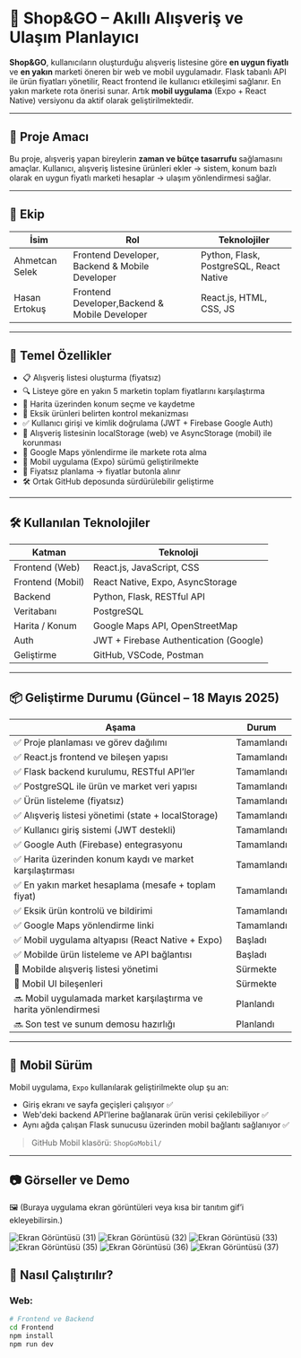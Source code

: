 # 🛒 Shop&GO – Akıllı Alışveriş ve Ulaşım Planlayıcı

**Shop&GO**, kullanıcıların oluşturduğu alışveriş listesine göre **en uygun fiyatlı** ve **en yakın** marketi öneren bir web ve mobil uygulamadır. Flask tabanlı API ile ürün fiyatları yönetilir, React frontend ile kullanıcı etkileşimi sağlanır. En yakın markete rota önerisi sunar. Artık **mobil uygulama** (Expo + React Native) versiyonu da aktif olarak geliştirilmektedir.

---

## 🚀 Proje Amacı

Bu proje, alışveriş yapan bireylerin **zaman ve bütçe tasarrufu** sağlamasını amaçlar. Kullanıcı, alışveriş listesine ürünleri ekler → sistem, konum bazlı olarak en uygun fiyatlı marketi hesaplar → ulaşım yönlendirmesi sağlar.

---

## 👥 Ekip

| İsim       | Rol                                                      | Teknolojiler                            |
|------------|--------------------                                      |-------------------------------------    |
| Ahmetcan Selek | Frontend Developer, Backend & Mobile Developer       | Python, Flask, PostgreSQL, React Native |
| Hasan Ertokuş   | Frontend Developer,Backend & Mobile Developer       | React.js, HTML, CSS, JS                 |

---

## 🧩 Temel Özellikler

- 📋 Alışveriş listesi oluşturma (fiyatsız)
- 🔍 Listeye göre en yakın 5 marketin toplam fiyatlarını karşılaştırma
- 📍 Harita üzerinden konum seçme ve kaydetme
- 🧾 Eksik ürünleri belirten kontrol mekanizması
- ✅ Kullanıcı girişi ve kimlik doğrulama (JWT + Firebase Google Auth)
- 💾 Alışveriş listesinin localStorage (web) ve AsyncStorage (mobil) ile korunması
- 🧭 Google Maps yönlendirme ile markete rota alma
- 📱 Mobil uygulama (Expo) sürümü geliştirilmekte
- 🧠 Fiyatsız planlama → fiyatlar butonla alınır
- 🛠️ Ortak GitHub deposunda sürdürülebilir geliştirme

---

## 🛠️ Kullanılan Teknolojiler

| Katman        | Teknoloji                             |
|---------------|----------------------------------------|
| Frontend (Web)| React.js, JavaScript, CSS             |
| Frontend (Mobil) | React Native, Expo, AsyncStorage    |
| Backend       | Python, Flask, RESTful API            |
| Veritabanı    | PostgreSQL                            |
| Harita / Konum| Google Maps API, OpenStreetMap        |
| Auth          | JWT + Firebase Authentication (Google)|
| Geliştirme    | GitHub, VSCode, Postman               |

---

## 📦 Geliştirme Durumu (Güncel – 18 Mayıs 2025)

| Aşama                                                                 | Durum         |
|------------------------------------------------------------------------|---------------|
| ✅ Proje planlaması ve görev dağılımı                                  | Tamamlandı    |
| ✅ React.js frontend ve bileşen yapısı                                 | Tamamlandı    |
| ✅ Flask backend kurulumu, RESTful API’ler                             | Tamamlandı    |
| ✅ PostgreSQL ile ürün ve market veri yapısı                           | Tamamlandı    |
| ✅ Ürün listeleme (fiyatsız)                                           | Tamamlandı    |
| ✅ Alışveriş listesi yönetimi (state + localStorage)                   | Tamamlandı    |
| ✅ Kullanıcı giriş sistemi (JWT destekli)                              | Tamamlandı    |
| ✅ Google Auth (Firebase) entegrasyonu                                 | Tamamlandı    |
| ✅ Harita üzerinden konum kaydı ve market karşılaştırması              | Tamamlandı    |
| ✅ En yakın market hesaplama (mesafe + toplam fiyat)                   | Tamamlandı    |
| ✅ Eksik ürün kontrolü ve bildirimi                                    | Tamamlandı    |
| ✅ Google Maps yönlendirme linki                                       | Tamamlandı    |
| ✅ Mobil uygulama altyapısı (React Native + Expo)                      | Başladı       |
| ✅ Mobilde ürün listeleme ve API bağlantısı                            | Başladı       |
| 🔄 Mobilde alışveriş listesi yönetimi                                  | Sürmekte      |
| 🔄 Mobil UI bileşenleri                                                | Sürmekte      |
| 🔜 Mobil uygulamada market karşılaştırma ve harita yönlendirmesi      | Planlandı     |
| 🔜 Son test ve sunum demosu hazırlığı                                  | Planlandı     |

---

## 📱 Mobil Sürüm

Mobil uygulama, `Expo` kullanılarak geliştirilmekte olup şu an:
- Giriş ekranı ve sayfa geçişleri çalışıyor ✅
- Web'deki backend API'lerine bağlanarak ürün verisi çekilebiliyor ✅
- Aynı ağda çalışan Flask sunucusu üzerinden mobil bağlantı sağlanıyor ✅

> GitHub Mobil klasörü: `ShopGoMobil/`

---

## 📷 Görseller ve Demo

🖼️ (Buraya uygulama ekran görüntüleri veya kısa bir tanıtım gif’i ekleyebilirsin.)

![Ekran Görüntüsü (31)](https://github.com/user-attachments/assets/346aef79-1a52-4eac-956b-26c9f3422770)
![Ekran Görüntüsü (32)](https://github.com/user-attachments/assets/f23e24f4-5ae5-4514-88f9-53553028befe)
![Ekran Görüntüsü (33)](https://github.com/user-attachments/assets/63229e57-fc4c-4a64-a6f9-cff38d888817)
![Ekran Görüntüsü (35)](https://github.com/user-attachments/assets/39b9c02b-daa7-4e53-a30a-77bf8af84efe)
![Ekran Görüntüsü (36)](https://github.com/user-attachments/assets/837ab1a4-8207-4888-bf6e-39a99d441bc2)
![Ekran Görüntüsü (37)](https://github.com/user-attachments/assets/e9219130-7204-4544-a8da-363bd664a32f)

## 🧪 Nasıl Çalıştırılır?

### Web:
```bash
# Frontend ve Backend
cd Frontend
npm install
npm run dev
